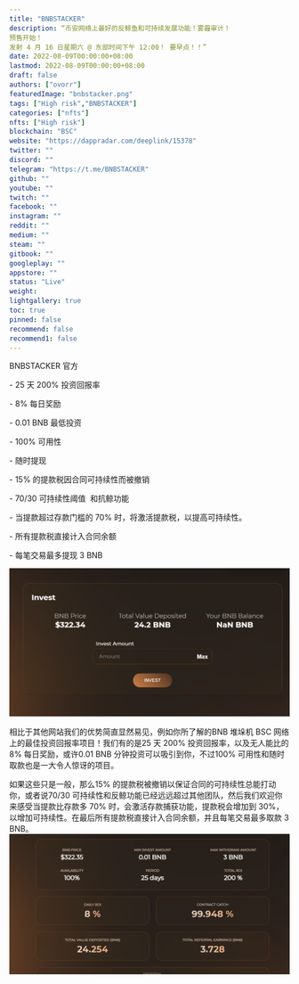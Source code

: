 ```yaml
---
title: "BNBSTACKER"
description: “币安网络上最好的反鲸鱼和可持续发展功能！雾霾审计！
预售开始！
发射 4 月 16 日星期六 @ 东部时间下午 12:00！ 要早点！！”
date: 2022-08-09T00:00:00+08:00
lastmod: 2022-08-09T00:00:00+08:00
draft: false
authors: ["ovorr"]
featuredImage: "bnbstacker.png"
tags: ["High risk","BNBSTACKER"]
categories: ["nfts"]
nfts: ["High risk"]
blockchain: "BSC"
website: "https://dappradar.com/deeplink/15378"
twitter: ""
discord: ""
telegram: "https://t.me/BNBSTACKER"
github: ""
youtube: ""
twitch: ""
facebook: ""
instagram: ""
reddit: ""
medium: ""
steam: ""
gitbook: ""
googleplay: ""
appstore: ""
status: "Live"
weight: 
lightgallery: true
toc: true
pinned: false
recommend: false
recommend1: false
---
```

<p>BNBSTACKER 官方&nbsp;</p>
<p>- 25 天 200% 投资回报率</p>
<p>- 8% 每日奖励</p>
<p>- 0.01 BNB 最低投资</p>
<p>- 100% 可用性&nbsp;</p>
<p>- 随时提现&nbsp;</p>
<p>- 15% 的提款税因合同可持续性而被撤销</p>
<p>- 70/30 可持续性阈值 &nbsp;和抗鲸功能</p>
<p>- 当提款超过存款门槛的 70% 时，将激活提款税，以提高可持续性。</p>
<p>- 所有提款税直接计入合同余额</p>
<p>- 每笔交易最多提现 3 BNB</p>



![a](a.png)



相比于其他网站我们的优势简直显然易见，例如你所了解的BNB 堆垛机
BSC 网络上的最佳投资回报率项目！我们有的是25 天 200% 投资回报率，以及无人能比的8% 每日奖励，或许0.01 BNB 分钟投资可以吸引到你，不过100% 可用性和随时取款也是一大令人惊讶的项目。

如果这些只是一般，那么15% 的提款税被撤销以保证合同的可持续性总能打动你，或者说70/30 可持续性和反鲸功能已经远远超过其他团队，然后我们欢迎你来感受当提款比存款多 70% 时，会激活存款捕获功能，提款税会增加到 30%，以增加可持续性。在最后所有提款税直接计入合同余额，并且每笔交易最多取款 3 BNB。![b](b.png)